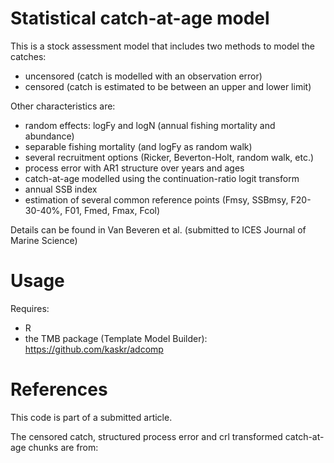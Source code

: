 # Statistical catch-at-age model

This is a stock assessment model that includes two methods to model the catches:
  - uncensored (catch is modelled with an observation error)
  - censored (catch is estimated to be between an upper and lower limit)
 
Other characteristics are:
- random effects: logFy and logN (annual fishing mortality and abundance)
- separable fishing mortality (and logFy as random walk)
- several recruitment options (Ricker, Beverton-Holt, random walk, etc.)
- process error with AR1 structure over years and ages
- catch-at-age modelled using the continuation-ratio logit transform
- annual SSB index
- estimation of several common reference points (Fmsy, SSBmsy, F20-30-40%, F01, Fmed, Fmax, Fcol)
 
Details can be found in Van Beveren et al. (submitted to ICES Journal of Marine Science)
 
# Usage

Requires:
- R
- the TMB package (Template Model Builder): https://github.com/kaskr/adcomp

# References

This code is part of a submitted article.

The censored catch, structured process error and crl transformed catch-at-age chunks are from:






